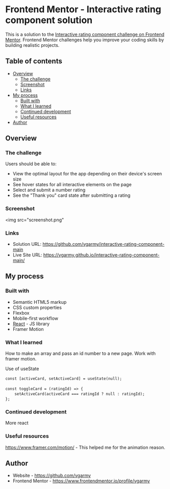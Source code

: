 # Frontend Mentor - Interactive rating component solution

This is a solution to the [Interactive rating component challenge on Frontend Mentor](https://www.frontendmentor.io/challenges/interactive-rating-component-koxpeBUmI). Frontend Mentor challenges help you improve your coding skills by building realistic projects. 

## Table of contents

- [Overview](#overview)
  - [The challenge](#the-challenge)
  - [Screenshot](#screenshot)
  - [Links](#links)
- [My process](#my-process)
  - [Built with](#built-with)
  - [What I learned](#what-i-learned)
  - [Continued development](#continued-development)
  - [Useful resources](#useful-resources)
- [Author](#author)

## Overview

### The challenge

Users should be able to:

- View the optimal layout for the app depending on their device's screen size
- See hover states for all interactive elements on the page
- Select and submit a number rating
- See the "Thank you" card state after submitting a rating

### Screenshot

<img src="screenshot.png"


### Links

- Solution URL: https://github.com/vgarmy/interactive-rating-component-main
- Live Site URL: https://vgarmy.github.io/interactive-rating-component-main/

## My process

### Built with

- Semantic HTML5 markup
- CSS custom properties
- Flexbox
- Mobile-first workflow
- [React](https://reactjs.org/) - JS library
- Framer Motion

### What I learned

How to make an array and pass an id number to a new page. Work with framer motion.

Use of useState

    const [activeCard, setActiveCard] = useState(null);

    const toggleCard = (ratingId) => {
        setActiveCard(activeCard === ratingId ? null : ratingId);
    };


### Continued development

More react 

### Useful resources

https://www.framer.com/motion/ - This helped me for the animation reason.


## Author

- Website - https://github.com/vgarmy
- Frontend Mentor - https://www.frontendmentor.io/profile/vgarmy
